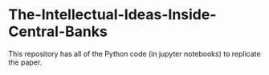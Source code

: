 # The-Intellectual-Ideas-Inside-Central-Banks
This repository has all of the Python code (in jupyter notebooks) to replicate the paper. 
